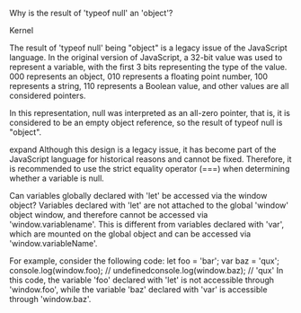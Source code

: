 Why is the result of 'typeof null' an 'object'?

Kernel

The result of 'typeof null' being "object" is a legacy issue of the JavaScript language.
In the original version of JavaScript, a 32-bit value was used to represent a variable, with the first 3 bits representing the type of the value.
000 represents an object, 010 represents a floating point number, 100 represents a string, 110 represents a Boolean value, and other values are all considered pointers.

In this representation, null was interpreted as an all-zero pointer, that is, it is considered to be an empty object reference, so the result of typeof null is "object".


expand
Although this design is a legacy issue, it has become part of the JavaScript language for historical reasons and cannot be fixed. 
Therefore, it is recommended to use the strict equality operator (===) when determining whether a variable is null.

Can variables globally declared with 'let' be accessed via the window object?
Variables declared with 'let' are not attached to the global 'window' object window, and therefore cannot be accessed via 'window.variablename'. 
This is different from variables declared with 'var', which are mounted on the global object and can be accessed via 'window.variableName'.

For example, consider the following code:
let foo = 'bar';
var baz = 'qux';
console.log(window.foo); // undefinedconsole.log(window.baz); // 'qux'
In this code, the variable 'foo' declared with 'let' is not accessible through 'window.foo', while the variable 'baz' declared with 'var' is accessible through 'window.baz'.
